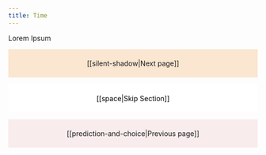 ```yaml
---
title: Time
---
```

Lorem Ipsum

<p style="text-align: center; background-color: #fae6d1; padding: 20px">[[silent-shadow|Next page]]</p>
<p style="text-align: center; color: black; background-color: white; padding: 20px">[[space|Skip Section]]</p>
<p style="text-align: center; background-color: #f9ecec; padding: 20px">[[prediction-and-choice|Previous page]]</p>
